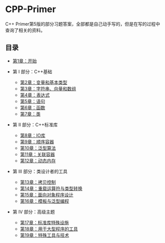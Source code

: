 # CPP-Primer
C++ Primer第5版的部分习题答案，全部都是自己动手写的，但是在写的过程中查询了相关的资料。

## 目录

* [第1章：开始](./chapter01/README.md)

* 第 I 部分：C++基础
  * [第2章：变量和基本类型](./chapter02/README.md)
  * [第3章：字符串、向量和数组](./chapter03/README.md)
  * [第4章：表达式](./chapter04/README.md)
  * [第5章：语句](./chapter05/README.md)
  * [第6章：函数](./chapter06/README.md)
  * [第7章：类](./chapter07/README.md)
* 第 II 部分：C++标准库
  * [第8章：IO库](./chapter08/README.md)
  * [第9章：顺序容器](./chapter09/README.md)
  * [第10章：泛型算法](./chapter10/README.md)
  * [第11章：关联容器](./chapter11/README.md)
  * [第12章：动态内存](./chapter12/README.md)
* 第 III 部分：类设计者的工具
  * [第13章：拷贝控制](./chapter13/README.md)
  * [第14章：重载运算符与类型转换](./chapter14/README.md)
  * [第15章：面向对象程序设计](./chapter15/README.md)
  * [第16章：模板与泛型编程](./chapter16/README.md)
* 第 IV 部分：高级主题
  * [第17章：标准库特殊设施](./chapter17/README.md)
  * [第18章：用于大型程序的工具](./chapter18/README.md)
  * [第19章：特殊工具与技术](./chapter19/README.md)

